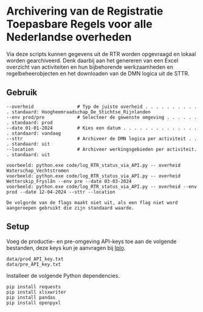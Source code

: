 # Archivering van de Registratie Toepasbare Regels voor alle Nederlandse overheden

Via deze scripts kunnen gegevens uit de RTR worden opgevraagd en lokaal worden gearchiveerd. Denk daarbij aan het genereren van een Excel overzicht van activiteiten en hun bijbehorende werkzaamheden en regelbeheerobjecten en het downloaden van de DMN logica uit de STTR. 

## Gebruik
```
--overheid                # Typ de juiste overheid . . . . . . . . . . . standaard: Hoogheemraadschap_De_Stichtse_Rijnlanden
--env prod/pre            # Selecteer de gewenste omgeving . . . . . . . standaard: prod
--date 01-01-2024         # Kies een datum . . . . . . . . . . . . . . . standaard: vandaag
--sttr                    # Archiveer de DMN logica per activiteit . . . standaard: uit
--location                # Archiveer werkingsgebieden per activiteit. . standaard: uit

voorbeeld: python.exe code/log_RTR_status_via_API.py -- overheid Waterschap_Vechtstromen
voorbeeld: python.exe code/log_RTR_status_via_API.py -- overheid Wetterskip_Fryslân --env pre --date 03-03-2024
voorbeeld: python.exe code/log_RTR_status_via_API.py -- overheid --env prod --date 12-04-2024 --sttr --location

De volgorde van de flags maakt niet uit, als een flag niet word aangeroepen gebruikt die zijn standaard waarde.
```

## Setup
Voeg de productie- en pre-omgeving API-keys toe aan de volgende bestanden, deze keys kun je aanvragen bij [Iplo](https://aandeslagmetdeomgevingswet.nl/ontwikkelaarsportaal/api-register/api/omgevingsdocument-toepasbaar-opvragen/).
```
data/prod_API_key.txt
data/pre_API_key.txt
```

Installeer de volgende Python dependencies.
```
pip install requests
pip install xlsxwriter
pip install pandas
pip install openpyxl
```